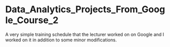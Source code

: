 # Data_Analytics_Projects_From_Google_Course_2
A very simple training schedule that the lecturer worked on on Google and I worked on it in addition to some minor modifications.
